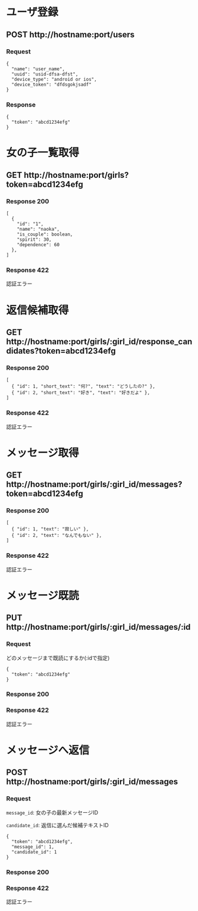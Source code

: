 # ユーザ登録

## POST http://hostname:port/users

### Request

```
{
  "name": "user_name",
  "uuid": "usid-dfsa-dfst",
  "device_type": "android or ios",
  "device_token": "dfdsgokjsadf"
}
```

### Response

```
{
  "token": "abcd1234efg"
}
```

# 女の子一覧取得

## GET http://hostname:port/girls?token=abcd1234efg

### Response 200

```
[
  {
    "id": "1",
    "name": "naoka",
    "is_couple": boolean,
    "spirit": 30,
    "dependence": 60
  },
]
```

### Response 422

認証エラー

# 返信候補取得

## GET http://hostname:port/girls/:girl_id/response_candidates?token=abcd1234efg

### Response 200

```
[
  { "id": 1, "short_text": "何?", "text": "どうしたの?" },
  { "id": 2, "short_text": "好き", "text": "好きだよ" },
]
```

### Response 422

認証エラー

# メッセージ取得

## GET http://hostname:port/girls/:girl_id/messages?token=abcd1234efg

### Response 200

```
[
  { "id": 1, "text": "寂しい" },
  { "id": 2, "text": "なんでもない" },
]
```

### Response 422

認証エラー

# メッセージ既読

## PUT http://hostname:port/girls/:girl_id/messages/:id

### Request

どのメッセージまで既読にするか(:idで指定)

```
{
  "token": "abcd1234efg"
}
```

### Response 200

### Response 422

認証エラー

# メッセージへ返信

## POST http://hostname:port/girls/:girl_id/messages

### Request

`message_id`: 女の子の最新メッセージID

`candidate_id`: 返信に選んだ候補テキストID

```
{
  "token": "abcd1234efg",
  "message_id": 1,
  "candidate_id": 1
}
```

### Response 200

### Response 422

認証エラー
